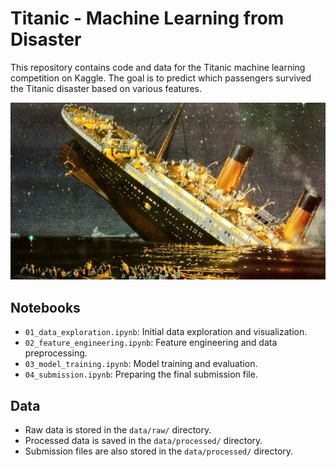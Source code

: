 # Titanic - Machine Learning from Disaster
This repository contains code and data for the Titanic machine learning competition on Kaggle. The goal is to predict which passengers survived the Titanic disaster based on various features.

<div style="text-align: center;">
  <img src=".static/titanic.png" alt="Titanic" />
</div>


## Notebooks
- `01_data_exploration.ipynb`: Initial data exploration and visualization.
- `02_feature_engineering.ipynb`: Feature engineering and data preprocessing.
- `03_model_training.ipynb`: Model training and evaluation.
- `04_submission.ipynb`: Preparing the final submission file.

## Data
- Raw data is stored in the `data/raw/` directory.
- Processed data is saved in the `data/processed/` directory.
- Submission files are also stored in the `data/processed/` directory.

